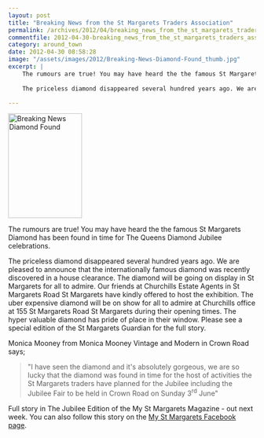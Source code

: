 ```yaml
---
layout: post
title: "Breaking News from the St Margarets Traders Association"
permalink: /archives/2012/04/breaking_news_from_the_st_margarets_traders_associ.html
commentfile: 2012-04-30-breaking_news_from_the_st_margarets_traders_associ
category: around_town
date: 2012-04-30 08:58:28
image: "/assets/images/2012/Breaking-News-Diamond-Found_thumb.jpg"
excerpt: |
    The rumours are true! You may have heard the the famous St Margarets Diamond has been found in time for The Queens Diamond Jubilee celebrations.
    
    The priceless diamond disappeared several hundred years ago. We are pleased to announce that the internationally famous diamond was recently discovered in a house clearance. The diamond will be going on display in St Margarets for all to admire. Our friends at Churchills Estate Agents in St Margarets Road St Margarets have kindly offered to host the exhibition. The uber expensive diamond will be on show for all to admire at Churchills office at 155 St Margarets Road St Margarets during their opening times. The hyper valuable diamond has pride of place in their window. Please see a special edition of the St Margarets Guardian for the full story.

---
```


<a href="/assets/images/2012/Breaking-News-Diamond-Found.jpg" title="See larger version of - Breaking News Diamond Found"><img src="/assets/images/2012/Breaking-News-Diamond-Found_thumb.jpg" width="150" height="213" alt="Breaking News Diamond Found" class="photo right" /></a>

The rumours are true! You may have heard the the famous St Margarets Diamond has been found in time for The Queens Diamond Jubilee celebrations.

The priceless diamond disappeared several hundred years ago. We are pleased to announce that the internationally famous diamond was recently discovered in a house clearance. The diamond will be going on display in St Margarets for all to admire. Our friends at Churchills Estate Agents in St Margarets Road St Margarets have kindly offered to host the exhibition. The uber expensive diamond will be on show for all to admire at Churchills office at 155 St Margarets Road St Margarets during their opening times. The hyper valuable diamond has pride of place in their window. Please see a special edition of the St Margarets Guardian for the full story.

Monica Mooney from Monica Mooney Vintage and Modern in Crown Road says;

> "I have seen the diamond and it's absolutely gorgeous, we are so lucky that the diamond was found in time for the host of activities the St Margarets traders have planned for the Jubilee including the Jubilee Fair to be held in Crown Road on Sunday 3<sup>rd</sup> June"

Full story in The Jubilee Edition of the My St Margarets Magazine - out next week. You can also follow this story on the [My St Margarets Facebook page](http://www.facebook.com/mystmags).
